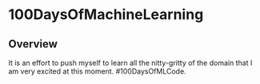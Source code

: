 # 100DaysOfMachineLearning

## Overview

It is an effort to push myself to learn all the nitty-gritty of the domain that I am very excited at this moment. #100DaysOfMLCode.
